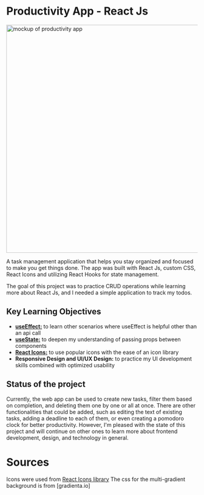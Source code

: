 # Productivity App - React Js

<img src="https://github.com/nldanne/productivity-app/blob/master/docs/todo-app-thumbnail.jpg" alt="mockup of productivity app" width="600">

A task management application that helps you stay organized and focused to make you get things done.
The app was built with React Js, custom CSS, React Icons and utilizing React Hooks for state management.

The goal of this project was to practice CRUD operations while learning more about React Js, and I needed a simple application to track my todos.


## Key Learning Objectives
* [**useEffect:**](https://reactjs.org/docs/hooks-reference.html#useeffect) to learn other scenarios where useEffect is helpful other than an api call
* [**useState:**](https://reactjs.org/docs/hooks-reference.html#usestate) to deepen my understanding of passing props between components
* [**React Icons:**](https://react-icons.github.io/react-icons/) to use popular icons with the ease of an icon library
* **Responsive Design and UI/UX Design:** to practice my UI development skills combined with optimized usability


## Status of the project
Currently, the web app can be used to create new tasks, filter them based on completion, and deleting them one by one or all at once.
There are other functionalities that could be added, such as editing the text of existing tasks, adding a deadline to each of them, or even creating a pomodoro clock for better productivity. However, I'm pleased with the state of this project and will continue on other ones to learn more about frontend development, design, and technology in general. 


# Sources 
Icons were used from [React Icons library](https://react-icons.github.io/react-icons/)
The css for the multi-gradient background is from [gradienta.io]


